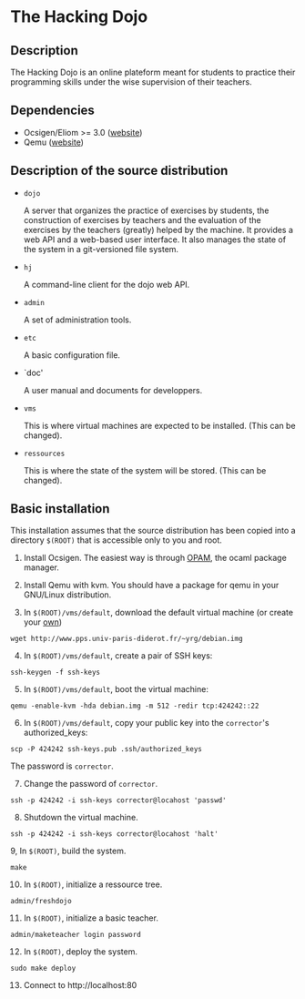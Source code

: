 The Hacking Dojo
==

## Description

The Hacking Dojo is an online plateform meant for students to practice
their programming skills under the wise supervision of their teachers.

## Dependencies

* Ocsigen/Eliom >= 3.0 ([website][ocsigen])
* Qemu ([website][qemu])

## Description of the source distribution

- `dojo` 

   A server that organizes the practice of exercises by students, the
   construction of exercises by teachers and the evaluation of the
   exercises by the teachers (greatly) helped by the machine. It
   provides a web API and a web-based user interface. It also manages
   the state of the system in a git-versioned file system.

- `hj`

   A command-line client for the dojo web API.

- `admin`

   A set of administration tools.

- `etc`

   A basic configuration file.

- `doc'

   A user manual and documents for developpers.

- `vms`

   This is where virtual machines are expected to be installed.
   (This can be changed).

- `ressources`

   This is where the state of the system will be stored.
   (This can be changed).

## Basic installation 

This installation assumes that the source distribution has been copied
into a directory `$(ROOT)` that is accessible only to you and root.

1. Install Ocsigen.
   The easiest way is through [OPAM][opam], the ocaml package manager.

2. Install Qemu with kvm.
   You should have a package for qemu in your GNU/Linux distribution.

3. In `$(ROOT)/vms/default`, download the default virtual
   machine (or create your [own][debianqemu])

```Shell
wget http://www.pps.univ-paris-diderot.fr/~yrg/debian.img
```

4. In `$(ROOT)/vms/default`, create a pair of SSH keys:

```Shell
ssh-keygen -f ssh-keys
```

5. In `$(ROOT)/vms/default`, boot the virtual machine:

```Shell
qemu -enable-kvm -hda debian.img -m 512 -redir tcp:424242::22
```

6. In `$(ROOT)/vms/default`, copy your public key into the `corrector`'s authorized_keys:

```Shell
scp -P 424242 ssh-keys.pub .ssh/authorized_keys
```

The password is `corrector`.

7. Change the password of `corrector`.

```Shell
ssh -p 424242 -i ssh-keys corrector@locahost 'passwd'
```

8. Shutdown the virtual machine.

```Shell
ssh -p 424242 -i ssh-keys corrector@locahost 'halt'
```

9, In `$(ROOT)`, build the system.

```Shell
make
```

10. In `$(ROOT)`, initialize a ressource tree.

```Shell
admin/freshdojo
```

11. In `$(ROOT)`, initialize a basic teacher.

```Shell
admin/maketeacher login password
```

12. In `$(ROOT)`, deploy the system.

```Shell
sudo make deploy
```

13. Connect to http://localhost:80


[ocsigen]: http://www.ocsigen.org
[qemu]: http://www.qemu.org
[opam]: http://opam.ocamlpro.com
[debianqemu]: http://wiki.colar.net/creating_a_qemu_image_and_installing_debian_in_it